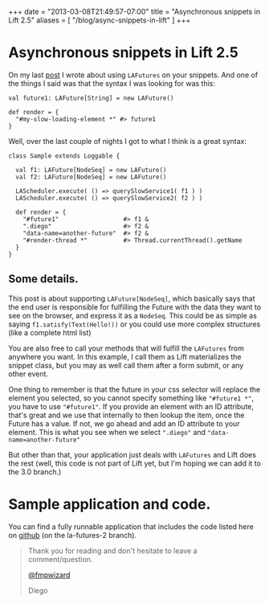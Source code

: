 +++
date = "2013-03-08T21:49:57-07:00"
title = "Asynchronous snippets in Lift 2.5"
aliases = [
	"/blog/async-snippets-in-lift"
]
+++

[title: ]: /
[category: Lift]: /
[date: 2013/3/8]: /
[tags: {lift, Scala, comet actors, comet, actors, LAFutures, Futures, async, asynchronous, snippet}]: /

# Asynchronous snippets in Lift 2.5

On my last [post](https://fmpwizard.telegr.am/blog/lift-snippets-and-lafutures) I wrote about using `LAFutures` on your snippets. And one of the things I said was that the syntax I was looking for was this:

```
val future1: LAFuture[String] = new LAFuture()

def render = {
  "#my-slow-loading-element *" #> future1
}
```

Well, over the last couple of nights I got to what I think is a great syntax:

```
class Sample extends Loggable {

  val f1: LAFuture[NodeSeq] = new LAFuture()
  val f2: LAFuture[NodeSeq] = new LAFuture()

  LAScheduler.execute( () => querySlowService1( f1 ) )
  LAScheduler.execute( () => querySlowService2( f2 ) )

  def render = {
    "#future1"                  #> f1 &
    ".diego"                    #> f2 &
    "data-name=another-future"  #> f2 &
    "#render-thread *"          #> Thread.currentThread().getName
  }
}

```

## Some details.

This post is about supporting `LAFuture[NodeSeq]`, which basically says that the end user is responsible for fulfilling the Future with the data they want to see on the browser, and express it as a `NodeSeq`. This could be as simple as saying `f1.satisfy(Text(Hello!))` or you could use more complex structures (like a complete html list)

You are also free to call your methods that will fulfill the `LAFutures` from anywhere you want. In this example, I call them as Lift materializes the snippet class, but you may as well call them after a form submit, or any other event.

One thing to remember is that the future in your css selector will replace the element you selected, so you cannot specify something like `"#future1 *"`, you have to use `"#future1"`. If you provide an element with an ID attribute, that's great and we use that internally to then lookup the item, once the Future has a value. If not, we go ahead and add an ID attribute to your element. This is what you see when we select `".diego"` and `"data-name=another-future"`

But other than that, your application just deals with `LAFutures` and Lift does the rest (well, this code is not part of Lift yet, but I'm hoping we can add it to the 3.0 branch.)



# Sample application and code.

You can find a fully runnable application that includes the code listed here on [github](https://github.com/fmpwizard/lift_starter_2.4/tree/la-futures-2) (on the la-futures-2 branch).

>Thank you for reading and don't hesitate to leave a comment/question.
>
>[@fmpwizard](https://twitter.com/fmpwizard)
>
>Diego
